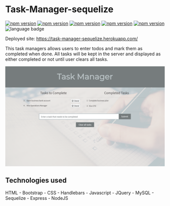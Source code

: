 # Task-Manager-sequelize

[![npm version](https://badge.fury.io/js/express-handlebars.svg)](https://badge.fury.io/js/express-handlebars)
[![npm version](https://badge.fury.io/js/express.svg)](https://badge.fury.io/js/express)
[![npm version](https://badge.fury.io/js/mysql2.svg)](https://badge.fury.io/js/mysql2)
[![npm version](https://badge.fury.io/js/sequelize.svg)](https://badge.fury.io/js/sequelize)
[![npm version](https://badge.fury.io/js/dotenv.svg)](https://badge.fury.io/js/dotenv)
![language badge](https://img.shields.io/github/languages/top/inorrmann/Task-manager-sequelize)

Deployed site: https://task-manager-sequelize.herokuapp.com/

This task managers allows users to enter todos and mark them as completed when done. All tasks will be kept in the server and displayed as either completed or not until user clears all tasks.

![screenshot](./screenshot.png)

## Technologies used

HTML - Bootstrap - CSS - Handlebars - Javascript - JQuery - MySQL - Sequelize - Express - NodeJS
